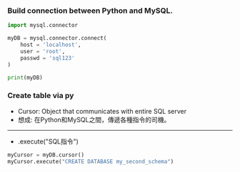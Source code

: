 ### Build connection between Python and MySQL.
```python
import mysql.connector

myDB = mysql.connector.connect(
    host = 'localhost',
    user = 'root',
    passwd = 'sql123'
)

print(myDB)
```

### Create table via py
- Cursor: Object that communicates with entire SQL server
- 想成: 在Python和MySQL之間，傳遞各種指令的司機。
***
- .execute("SQL指令")
```python
myCursor = myDB.cursor()
myCursor.execute("CREATE DATABASE my_second_schema")
```
